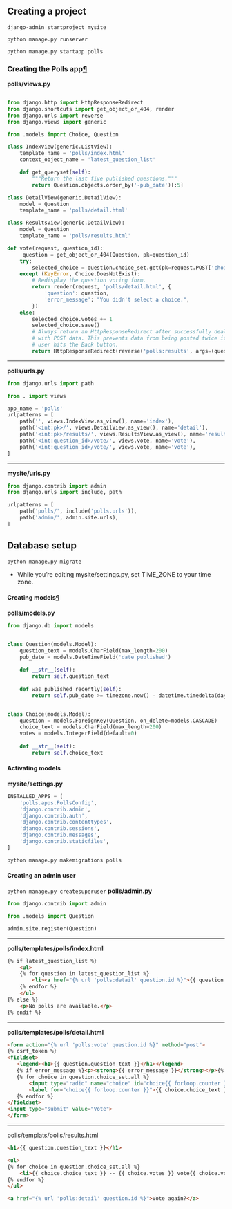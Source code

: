 ## Creating a project
`django-admin startproject mysite`

`python manage.py runserver`

`python manage.py startapp polls`

### Creating the Polls app[¶](https://docs.djangoproject.com/en/4.1/intro/tutorial01/#creating-the-polls-app "Permalink to this headline")
**polls/views.py**
```python

from django.http import HttpResponseRedirect
from django.shortcuts import get_object_or_404, render
from django.urls import reverse
from django.views import generic

from .models import Choice, Question

class IndexView(generic.ListView):
    template_name = 'polls/index.html'
    context_object_name = 'latest_question_list'

    def get_queryset(self):
        """Return the last five published questions."""
        return Question.objects.order_by('-pub_date')[:5]

class DetailView(generic.DetailView):
    model = Question
    template_name = 'polls/detail.html'

class ResultsView(generic.DetailView):
    model = Question
    template_name = 'polls/results.html'

def vote(request, question_id):
     question = get_object_or_404(Question, pk=question_id)
    try:
        selected_choice = question.choice_set.get(pk=request.POST['choice'])
    except (KeyError, Choice.DoesNotExist):
        # Redisplay the question voting form.
        return render(request, 'polls/detail.html', {
            'question': question,
            'error_message': "You didn't select a choice.",
        })
    else:
        selected_choice.votes += 1
        selected_choice.save()
        # Always return an HttpResponseRedirect after successfully dealing
        # with POST data. This prevents data from being posted twice if a
        # user hits the Back button.
        return HttpResponseRedirect(reverse('polls:results', args=(question.id,)))
```
___
**polls/urls.py**
```python
from django.urls import path

from . import views

app_name = 'polls'
urlpatterns = [
    path('', views.IndexView.as_view(), name='index'),
    path('<int:pk>/', views.DetailView.as_view(), name='detail'),
    path('<int:pk>/results/', views.ResultsView.as_view(), name='results'),
    path('<int:question_id>/vote/', views.vote, name='vote'),
	path('<int:question_id>/vote/', views.vote, name='vote'),
]
```
___
**mysite/urls.py**
```python
from django.contrib import admin
from django.urls import include, path

urlpatterns = [
    path('polls/', include('polls.urls')),
    path('admin/', admin.site.urls),
]
```
## Database setup
`python manage.py migrate`
- While you’re editing mysite/settings.py, set TIME_ZONE to your time zone.
#### Creating models[¶](https://docs.djangoproject.com/en/4.1/intro/tutorial02/#creating-models "Permalink to this headline")
**polls/models.py**
```python
from django.db import models


class Question(models.Model):
    question_text = models.CharField(max_length=200)
    pub_date = models.DateTimeField('date published')
    
    def __str__(self):
        return self.question_text
        
	def was_published_recently(self):
        return self.pub_date >= timezone.now() - datetime.timedelta(days=1)


class Choice(models.Model):
    question = models.ForeignKey(Question, on_delete=models.CASCADE)
    choice_text = models.CharField(max_length=200)
    votes = models.IntegerField(default=0)
    
    def __str__(self):
        return self.choice_text
```
#### Activating models
**mysite/settings.py**
```python
INSTALLED_APPS = [
    'polls.apps.PollsConfig',
    'django.contrib.admin',
    'django.contrib.auth',
    'django.contrib.contenttypes',
    'django.contrib.sessions',
    'django.contrib.messages',
    'django.contrib.staticfiles',
]
```
`python manage.py makemigrations polls`
#### Creating an admin user
`python manage.py createsuperuser`
**polls/admin.py**
```python
from django.contrib import admin

from .models import Question

admin.site.register(Question)
```
___
**polls/templates/polls/index.html**
```html
{% if latest_question_list %}
    <ul>
    {% for question in latest_question_list %}
        <li><a href="{% url 'polls:detail' question.id %}">{{ question.question_text }}</a></li>
    {% endfor %}
    </ul>
{% else %}
    <p>No polls are available.</p>
{% endif %}
```
___
 **polls/templates/polls/detail.html**
 ```html
 <form action="{% url 'polls:vote' question.id %}" method="post">
{% csrf_token %}
<fieldset>
    <legend><h1>{{ question.question_text }}</h1></legend>
    {% if error_message %}<p><strong>{{ error_message }}</strong></p>{% endif %}
    {% for choice in question.choice_set.all %}
        <input type="radio" name="choice" id="choice{{ forloop.counter }}" value="{{ choice.id }}">
        <label for="choice{{ forloop.counter }}">{{ choice.choice_text }}</label><br>
    {% endfor %}
</fieldset>
<input type="submit" value="Vote">
</form>
```
___
polls/templats/polls/results.html
```html
<h1>{{ question.question_text }}</h1>

<ul>
{% for choice in question.choice_set.all %}
    <li>{{ choice.choice_text }} -- {{ choice.votes }} vote{{ choice.votes|pluralize }}</li>
{% endfor %}
</ul>

<a href="{% url 'polls:detail' question.id %}">Vote again?</a>
```
